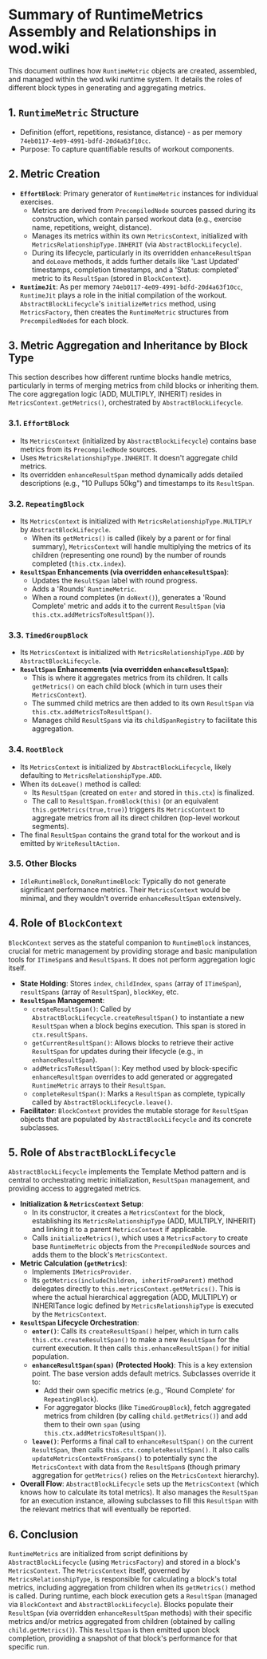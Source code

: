 # Summary of RuntimeMetrics Assembly and Relationships in wod.wiki

This document outlines how `RuntimeMetric` objects are created, assembled, and managed within the wod.wiki runtime system. It details the roles of different block types in generating and aggregating metrics.

## 1. `RuntimeMetric` Structure

- Definition (effort, repetitions, resistance, distance) - as per memory `74eb0117-4e09-4991-bdfd-20d4a63f10cc`.
- Purpose: To capture quantifiable results of workout components.

## 2. Metric Creation

- **`EffortBlock`**: Primary generator of `RuntimeMetric` instances for individual exercises.
  - Metrics are derived from `PrecompiledNode` sources passed during its construction, which contain parsed workout data (e.g., exercise name, repetitions, weight, distance).
  - Manages its metrics within its own `MetricsContext`, initialized with `MetricsRelationshipType.INHERIT` (via `AbstractBlockLifecycle`).
  - During its lifecycle, particularly in its overridden `enhanceResultSpan` and `doLeave` methods, it adds further details like 'Last Updated' timestamps, completion timestamps, and a 'Status: completed' metric to its `ResultSpan` (stored in `BlockContext`).
- **`RuntimeJit`**: As per memory `74eb0117-4e09-4991-bdfd-20d4a63f10cc`, `RuntimeJit` plays a role in the initial compilation of the workout. `AbstractBlockLifecycle`'s `initializeMetrics` method, using `MetricsFactory`, then creates the `RuntimeMetric` structures from `PrecompiledNode`s for each block.

## 3. Metric Aggregation and Inheritance by Block Type

This section describes how different runtime blocks handle metrics, particularly in terms of merging metrics from child blocks or inheriting them. The core aggregation logic (ADD, MULTIPLY, INHERIT) resides in `MetricsContext.getMetrics()`, orchestrated by `AbstractBlockLifecycle`.

### 3.1. `EffortBlock`

- Its `MetricsContext` (initialized by `AbstractBlockLifecycle`) contains base metrics from its `PrecompiledNode` sources.
- Uses `MetricsRelationshipType.INHERIT`. It doesn't aggregate child metrics.
- Its overridden `enhanceResultSpan` method dynamically adds detailed descriptions (e.g., "10 Pullups 50kg") and timestamps to its `ResultSpan`.

### 3.2. `RepeatingBlock`

- Its `MetricsContext` is initialized with `MetricsRelationshipType.MULTIPLY` by `AbstractBlockLifecycle`.
  - When its `getMetrics()` is called (likely by a parent or for final summary), `MetricsContext` will handle multiplying the metrics of its children (representing one round) by the number of rounds completed (`this.ctx.index`).
- **`ResultSpan` Enhancements (via overridden `enhanceResultSpan`)**:
  - Updates the `ResultSpan` label with round progress.
  - Adds a 'Rounds' `RuntimeMetric`.
  - When a round completes (in `doNext()`), generates a 'Round Complete' metric and adds it to the current `ResultSpan` (via `this.ctx.addMetricsToResultSpan()`).

### 3.3. `TimedGroupBlock`

- Its `MetricsContext` is initialized with `MetricsRelationshipType.ADD` by `AbstractBlockLifecycle`.
- **`ResultSpan` Enhancements (via overridden `enhanceResultSpan`)**:
  - This is where it aggregates metrics from its children. It calls `getMetrics()` on each child block (which in turn uses their `MetricsContext`).
  - The summed child metrics are then added to its own `ResultSpan` via `this.ctx.addMetricsToResultSpan()`.
  - Manages child `ResultSpan`s via its `childSpanRegistry` to facilitate this aggregation.

### 3.4. `RootBlock`

- Its `MetricsContext` is initialized by `AbstractBlockLifecycle`, likely defaulting to `MetricsRelationshipType.ADD`.
- When its `doLeave()` method is called:
  - Its `ResultSpan` (created on `enter` and stored in `this.ctx`) is finalized.
  - The call to `ResultSpan.fromBlock(this)` (or an equivalent `this.getMetrics(true,true)`) triggers its `MetricsContext` to aggregate metrics from all its direct children (top-level workout segments).
- The final `ResultSpan` contains the grand total for the workout and is emitted by `WriteResultAction`.

### 3.5. Other Blocks

- `IdleRuntimeBlock`, `DoneRuntimeBlock`: Typically do not generate significant performance metrics. Their `MetricsContext` would be minimal, and they wouldn't override `enhanceResultSpan` extensively.

## 4. Role of `BlockContext`

`BlockContext` serves as the stateful companion to `RuntimeBlock` instances, crucial for metric management by providing storage and basic manipulation tools for `ITimeSpan`s and `ResultSpan`s. It does not perform aggregation logic itself.

- **State Holding**: Stores `index`, `childIndex`, `spans` (array of `ITimeSpan`), `resultSpans` (array of `ResultSpan`), `blockKey`, etc.
- **`ResultSpan` Management**: 
  - `createResultSpan()`: Called by `AbstractBlockLifecycle.createResultSpan()` to instantiate a new `ResultSpan` when a block begins execution. This span is stored in `ctx.resultSpans`.
  - `getCurrentResultSpan()`: Allows blocks to retrieve their active `ResultSpan` for updates during their lifecycle (e.g., in `enhanceResultSpan`).
  - `addMetricsToResultSpan()`: Key method used by block-specific `enhanceResultSpan` overrides to add generated or aggregated `RuntimeMetric` arrays to their `ResultSpan`.
  - `completeResultSpan()`: Marks a `ResultSpan` as complete, typically called by `AbstractBlockLifecycle.leave()`.
- **Facilitator**: `BlockContext` provides the mutable storage for `ResultSpan` objects that are populated by `AbstractBlockLifecycle` and its concrete subclasses.

## 5. Role of `AbstractBlockLifecycle`

`AbstractBlockLifecycle` implements the Template Method pattern and is central to orchestrating metric initialization, `ResultSpan` management, and providing access to aggregated metrics.

- **Initialization & `MetricsContext` Setup**:
  - In its constructor, it creates a `MetricsContext` for the block, establishing its `MetricsRelationshipType` (ADD, MULTIPLY, INHERIT) and linking it to a parent `MetricsContext` if applicable.
  - Calls `initializeMetrics()`, which uses a `MetricsFactory` to create base `RuntimeMetric` objects from the `PrecompiledNode` sources and adds them to the block's `MetricsContext`.
- **Metric Calculation (`getMetrics`)**: 
  - Implements `IMetricsProvider`.
  - Its `getMetrics(includeChildren, inheritFromParent)` method delegates directly to `this.metricsContext.getMetrics()`. This is where the actual hierarchical aggregation (ADD, MULTIPLY) or INHERITance logic defined by `MetricsRelationshipType` is executed by the `MetricsContext`.
- **`ResultSpan` Lifecycle Orchestration**:
  - **`enter()`**: Calls its `createResultSpan()` helper, which in turn calls `this.ctx.createResultSpan()` to make a new `ResultSpan` for the current execution. It then calls `this.enhanceResultSpan()` for initial population.
  - **`enhanceResultSpan(span)` (Protected Hook)**: This is a key extension point. The base version adds default metrics. Subclasses override it to:
    - Add their own specific metrics (e.g., 'Round Complete' for `RepeatingBlock`).
    - For aggregator blocks (like `TimedGroupBlock`), fetch aggregated metrics from children (by calling `child.getMetrics()`) and add them to their own `span` (using `this.ctx.addMetricsToResultSpan()`).
  - **`leave()`**: Performs a final call to `enhanceResultSpan()` on the current `ResultSpan`, then calls `this.ctx.completeResultSpan()`. It also calls `updateMetricsContextFromSpans()` to potentially sync the `MetricsContext` with data from the `ResultSpan`s (though primary aggregation for `getMetrics()` relies on the `MetricsContext` hierarchy).
- **Overall Flow**: `AbstractBlockLifecycle` sets up the `MetricsContext` (which knows how to calculate its total metrics). It also manages the `ResultSpan` for an execution instance, allowing subclasses to fill this `ResultSpan` with the relevant metrics that will eventually be reported.

## 6. Conclusion

`RuntimeMetrics` are initialized from script definitions by `AbstractBlockLifecycle` (using `MetricsFactory`) and stored in a block's `MetricsContext`. The `MetricsContext` itself, governed by `MetricsRelationshipType`, is responsible for calculating a block's total metrics, including aggregation from children when its `getMetrics()` method is called. During runtime, each block execution gets a `ResultSpan` (managed via `BlockContext` and `AbstractBlockLifecycle`). Blocks populate their `ResultSpan` (via overridden `enhanceResultSpan` methods) with their specific metrics and/or metrics aggregated from children (obtained by calling `child.getMetrics()`). This `ResultSpan` is then emitted upon block completion, providing a snapshot of that block's performance for that specific run.

